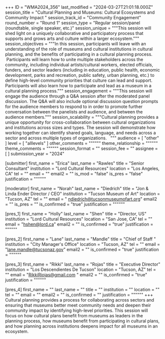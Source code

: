 +++
ID = "WMA2024_356"
last_modified = "2024-03-27T21:01:18.000Z"
session_title = "Cultural Planning and Museums: Cultural Ecosystems and Community Impact "
session_track_id = "Community Engagement"
round_number = "Round 1"
session_type = "Regular session/panel (roundtable, single speaker, etc.)"
session_unique = """This session will shed light on a uniquely collaborative and participatory process that supports and grows arts and culture within a larger ecosystem."""
session_objectives = """In this session, participants will leave with an understanding of the role of museums and cultural institutions in cultural planning, and the benefits of participating in a cultural planning process.  Participants will learn how to unite multiple stakeholders across the community, including individual artists/cultural workers, elected officials, funders, and sector leaders (including in education, public health, economic development, parks and recreation, public safety, urban planning, etc.) to define high-level community priorities that culture can lead and support. Participants will also learn how to participate and lead as a museum in a cultural planning process."""
session_engagement = """This session will engage the audience through a Q&A session after the moderated panel discussion. The Q&A will also include optional discussion question prompts for the audience members to respond to in order to promote further conversation between the panelists and audience, and between the audience members."""
session_scalability = """Cultural planning provides a unique opportunity for cross-collaboration between cultural organizations and institutions across sizes and types. The session will demonstrate how working together can identify shared goals, language, and needs across a sector and across multiple types of organizations.  
"""
audience = [ "other" ]
level = [ "alllevels" ]
other_comments = """"""
theme_relationship = """"""
theme_comments = """"""
session_format = ""
session_fee = ""
assignee = [  ]
submission_year = "2024"

[submitter]
first_name = "Erica"
last_name = "Rawles"
title = "Senior Consultant"
institution = "Lord Cultural Resources"
location = "Los Angeles, CA"
tel = ""
email = ""
email2 = ""
is_mod = "false"
is_pres = "false"
justification = """"""

[moderator]
first_name = "Norah"
last_name = "Diedrich"
title = "Jon & Linda Ender Director / CEO"
institution = "Tucson Museum of Art"
location = "Tucson, AZ"
tel = ""
email = " ndiedrich@tucsonmuseumofart.org"
email2 = ""
is_pres = ""
is_confirmed = "true"
justification = """"""

[pres_1]
first_name = "Holly"
last_name = "Shen"
title = "Director, US"
institution = "Lord Cultural Resources"
location = "San Jose, CA"
tel = ""
email = "hshen@lord.ca"
email2 = ""
is_confirmed = "true"
justification = """"""

[pres_2]
first_name = "Lane"
last_name = "Mandle"
title = "Chief of Staff "
institution = "City Manager's Office"
location = "Tucson, AZ"
tel = ""
email = "lane.mandle@tucsonaz.gov"
email2 = ""
is_confirmed = "true"
justification = """"""

[pres_3]
first_name = "Rikki"
last_name = "Rojas"
title = "Executive Director"
institution = "Los Descendientes De Tucson"
location = "Tucson, AZ"
tel = ""
email = "RikkiRiojas@gmail.com "
email2 = ""
is_confirmed = "true"
justification = """"""

[pres_4]
first_name = ""
last_name = ""
title = ""
institution = ""
location = ""
tel = ""
email = ""
email2 = ""
is_confirmed = ""
justification = """"""
+++
Cultural planning provides a process for collaborating across sectors and ensuring that museums better meet community needs and deepen their community impact by identifying high-level priorities. This session will focus on how cultural plans benefit from museums as leaders in the planning process, how museums benefit from participating in cultural plans, and how planning across institutions deepens impact for all museums in an ecosystem. 
